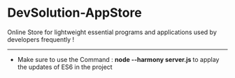 # DevSolution-AppStore
Online Store for lightweight essential programs and applications used by developers frequently  !  
<hr>
<ul>

 <li> <p> Make sure to use the Command :  <b> node --harmony server.js </b>  to applay the updates of ES6 in the project </p> </li>
 </ul>
